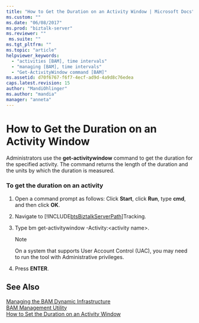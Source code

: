 ```yaml
---
title: "How to Get the Duration on an Activity Window | Microsoft Docs"
ms.custom: ""
ms.date: "06/08/2017"
ms.prod: "biztalk-server"
ms.reviewer: ""
 ms.suite: ""
ms.tgt_pltfrm: ""
ms.topic: "article"
helpviewer_keywords: 
  - "activities [BAM], time intervals"
  - "managing [BAM], time intervals"
  - "Get-ActivityWindow command [BAM]"
ms.assetid: d70f6767-f6f7-4ecf-ad9d-4a9d8c76edea
caps.latest.revision: 15
author: "MandiOhlinger"
ms.author: "mandia"
manager: "anneta"
---
```

# How to Get the Duration on an Activity Window
Administrators use the **get-activitywindow** command to get the duration for the specified activity. The command returns the length of the duration and the units by which the duration is measured.  
  
### To get the duration on an activity  
  
1.  Open a command prompt as follows: Click **Start**, click **Run**, type **cmd**, and then click **OK**.  
  
2.  Navigate to [!INCLUDE[btsBiztalkServerPath](../includes/btsbiztalkserverpath-md.md)]Tracking.  
  
3.  Type  bm get-activitywindow -Activity:\<activity name>.  
  
    > [!NOTE]
    >  On a system that supports User Account Control (UAC), you may need to run the tool with Administrative privileges.  
  
4.  Press **ENTER**.  
  
## See Also  
 [Managing the BAM Dynamic Infrastructure](../core/managing-the-bam-dynamic-infrastructure.md)   
 [BAM Management Utility](../core/bam-management-utility.md)   
 [How to Set the Duration on an Activity Window](../core/how-to-set-the-duration-on-an-activity-window.md)